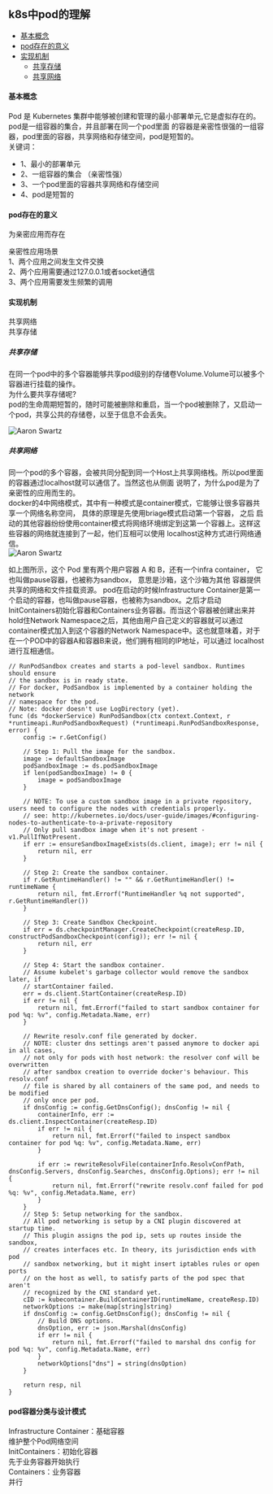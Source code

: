 ## k8s中pod的理解  

- [基本概念](#%e5%9f%ba%e6%9c%ac%e6%a6%82%e5%bf%b5)
- [pod存在的意义](#pod%e5%ad%98%e5%9c%a8%e7%9a%84%e6%84%8f%e4%b9%89)
- [实现机制](#%e5%ae%9e%e7%8e%b0%e6%9c%ba%e5%88%b6)
    - [共享存储](#%e5%85%b1%e4%ba%ab%e5%ad%98%e5%82%a8)
    - [共享网络](#%e5%85%b1%e4%ba%ab%e7%bd%91%e7%bb%9c)

#### 基本概念

Pod 是 Kubernetes 集群中能够被创建和管理的最小部署单元,它是虚拟存在的。pod是一组容器的集合，并且部署在同一个pod里面
的容器是亲密性很强的一组容器，pod里面的容器，共享网络和存储空间，pod是短暂的。  
关键词：   
- 1、最小的部署单元  
- 2、一组容器的集合 （亲密性强）
- 3、一个pod里面的容器共享网络和存储空间  
- 4、pod是短暂的  

#### pod存在的意义

为亲密应用而存在   

亲密性应用场景   
1、两个应用之间发生文件交换  
2、两个应用需要通过127.0.0.1或者socket通信  
3、两个应用需要发生频繁的调用  

#### 实现机制

共享网络  
共享存储  

##### 共享存储
在同一个pod中的多个容器能够共享pod级别的存储卷Volume.Volume可以被多个容器进行挂载的操作。  
为什么要共享存储呢?  
pod的生命周期短暂的，随时可能被删除和重启，当一个pod被删除了，又启动一个pod，共享公共的存储卷，以至于信息不会丢失。

![Aaron Swartz](https://github.com/zhan-liz/Go-POINT/blob/master/img/pod_1.png?raw=true)

##### 共享网络
同一个pod的多个容器，会被共同分配到同一个Host上共享网络栈。所以pod里面的容器通过localhost就可以通信了。当然这也从侧面
说明了，为什么pod是为了亲密性的应用而生的。   
docker的4中网络模式，其中有一种模式是container模式，它能够让很多容器共享一个网络名称空间， 具体的原理是先使用briage模式启动第一个容器， 之后
启动的其他容器纷纷使用container模式将网络环境绑定到这第一个容器上。这样这些容器的网络就连接到了一起，他们互相可以使用
localhost这种方式进行网络通信。  
![Aaron Swartz](https://github.com/zhan-liz/Go-POINT/blob/master/img/pod_2.png?raw=true) 

如上图所示，这个 Pod 里有两个用户容器 A 和 B，还有一个infra container， 它也叫做pause容器，也被称为sandbox， 意思是沙箱，这个沙箱为其他
容器提供共享的网络和文件挂载资源。 pod在启动的时候Infrastructure Container是第一个启动的容器，也叫做pause容器，也被称为sandbox。之后才启动
InitContainers初始化容器和Containers业务容器。而当这个容器被创建出来并hold住Network Namespace之后，其他由用户自己定义的容器就可以通过
container模式加入到这个容器的Network Namespace中。这也就意味着，对于在一个POD中的容器A和容器B来说，他们拥有相同的IP地址，可以通过
localhost进行互相通信。   

````
// RunPodSandbox creates and starts a pod-level sandbox. Runtimes should ensure
// the sandbox is in ready state.
// For docker, PodSandbox is implemented by a container holding the network
// namespace for the pod.
// Note: docker doesn't use LogDirectory (yet).
func (ds *dockerService) RunPodSandbox(ctx context.Context, r *runtimeapi.RunPodSandboxRequest) (*runtimeapi.RunPodSandboxResponse, error) {
	config := r.GetConfig()

	// Step 1: Pull the image for the sandbox.
	image := defaultSandboxImage
	podSandboxImage := ds.podSandboxImage
	if len(podSandboxImage) != 0 {
		image = podSandboxImage
	}

	// NOTE: To use a custom sandbox image in a private repository, users need to configure the nodes with credentials properly.
	// see: http://kubernetes.io/docs/user-guide/images/#configuring-nodes-to-authenticate-to-a-private-repository
	// Only pull sandbox image when it's not present - v1.PullIfNotPresent.
	if err := ensureSandboxImageExists(ds.client, image); err != nil {
		return nil, err
	}

	// Step 2: Create the sandbox container.
	if r.GetRuntimeHandler() != "" && r.GetRuntimeHandler() != runtimeName {
		return nil, fmt.Errorf("RuntimeHandler %q not supported", r.GetRuntimeHandler())
	}

	// Step 3: Create Sandbox Checkpoint.
	if err = ds.checkpointManager.CreateCheckpoint(createResp.ID, constructPodSandboxCheckpoint(config)); err != nil {
		return nil, err
	}

	// Step 4: Start the sandbox container.
	// Assume kubelet's garbage collector would remove the sandbox later, if
	// startContainer failed.
	err = ds.client.StartContainer(createResp.ID)
	if err != nil {
		return nil, fmt.Errorf("failed to start sandbox container for pod %q: %v", config.Metadata.Name, err)
	}

	// Rewrite resolv.conf file generated by docker.
	// NOTE: cluster dns settings aren't passed anymore to docker api in all cases,
	// not only for pods with host network: the resolver conf will be overwritten
	// after sandbox creation to override docker's behaviour. This resolv.conf
	// file is shared by all containers of the same pod, and needs to be modified
	// only once per pod.
	if dnsConfig := config.GetDnsConfig(); dnsConfig != nil {
		containerInfo, err := ds.client.InspectContainer(createResp.ID)
		if err != nil {
			return nil, fmt.Errorf("failed to inspect sandbox container for pod %q: %v", config.Metadata.Name, err)
		}

		if err := rewriteResolvFile(containerInfo.ResolvConfPath, dnsConfig.Servers, dnsConfig.Searches, dnsConfig.Options); err != nil {
			return nil, fmt.Errorf("rewrite resolv.conf failed for pod %q: %v", config.Metadata.Name, err)
		}
	}
	// Step 5: Setup networking for the sandbox.
	// All pod networking is setup by a CNI plugin discovered at startup time.
	// This plugin assigns the pod ip, sets up routes inside the sandbox,
	// creates interfaces etc. In theory, its jurisdiction ends with pod
	// sandbox networking, but it might insert iptables rules or open ports
	// on the host as well, to satisfy parts of the pod spec that aren't
	// recognized by the CNI standard yet.
	cID := kubecontainer.BuildContainerID(runtimeName, createResp.ID)
	networkOptions := make(map[string]string)
	if dnsConfig := config.GetDnsConfig(); dnsConfig != nil {
		// Build DNS options.
		dnsOption, err := json.Marshal(dnsConfig)
		if err != nil {
			return nil, fmt.Errorf("failed to marshal dns config for pod %q: %v", config.Metadata.Name, err)
		}
		networkOptions["dns"] = string(dnsOption)
	}

	return resp, nil
}
````

#### pod容器分类与设计模式

Infrastructure Container：基础容器  
维护整个Pod网络空间  
InitContainers：初始化容器   
 先于业务容器开始执行  
Containers：业务容器  
 并行  